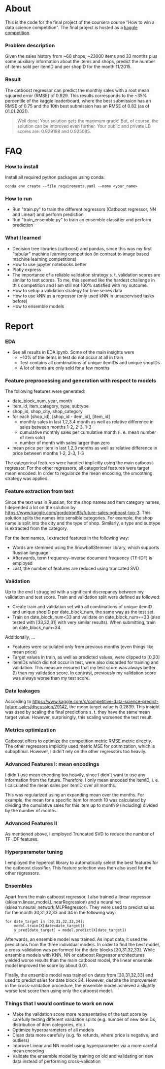 # About

This is the code for the final project of the coursera course "How to win a data science competition". The final project is hosted as a [kaggle competition](https://www.kaggle.com/c/competitive-data-science-final-project).

### Problem description

Given the sales history from ~60 shops,  ~23000 items and 33 months plus some auxiliary information about the items and shops, predict the number of items sold per itemID and per shopID for the month 11/2015. 

### Result

The catboost regressor can predict the monthly sales with a root mean squared error (RMSE) of 0.929. This results corresponds to the  ~35% percentile of the kaggle leaderboard, where the best submission has an RMSE of 0.75 and the 10th best submission has an RMSE of 0.82 (as of 01.01.2021).

> Well done! Your solution gets the maximum grade! But, of course, the solution can be improved even further. Your public and private LB scores are: 0.929198 and 0.925085.



# FAQ

### How to install

Install all required python packages using conda:

```
conda env create --file requirements.yaml --name <your_name>
```

### How to run

- Run "train.py" to train the different regressors (Catboost regressor, NN and Linear) and perform prediction
- Run "train_ensemble.py" to train an ensemble classifier and perform prediction

### What I learned

- Decision tree libraries (catboost) and pandas, since this was my first "tabular" machine learning competition (in contrast to image based machine learning competitions)
- How to use jupyter notebooks better
- Plotly express
- The importance of a reliable validation strategy s. t. validation scores are similar to test scores. To me, this seemed like the hardest challenge in this competition and I am still not 100% satisfied with my outcome.
- How to setup a validation strategy for time series data
- How to use kNN as a regressor (only used kNN in unsupervised tasks before)
- How to ensemble models



# Report

### EDA

- See all results in EDA.ipynb. Some of the main insights were
  - ~10% of the items in test do not occur at all in train
  - Test contains all combinations of unique itemIDs and unique shopIDs
  - A lot of items are only sold for a few months

### Feature preprocessing and generation with respect to models

The following features were generated:
- date_block_num, year, month
- item_id, item_category, type, subtype
- shop_id, shop_city, shop_category
- for each [shop_id], [shop_id - item_id], [item_id]
  - monthly sales in last 1,2,3,4 month as well as relative difference in sales between months 1-2, 2-3, 1-3
  - cumulative monthly sales per cumulative month (i. e. mean number of item sold)
  - number of month with sales larger than zero
- mean price per item in last 1,2,3 months as well as relative difference in price between months 1-2, 2-3, 1-3

The categorical features were handled implicitly using the main catboost regressor. For the other regressors, all categorical features were target mean encoded. In order to regularize the mean encoding, the smoothing strategy was applied.

### Feature extraction from text

Since the text was in Russian, for the shop names and item category names, I depended a lot on the solution by https://www.kaggle.com/gordotron85/future-sales-xgboost-top-3. This solution splits the names into sensible categories. For example, the shop name is split into the city and the type of shop. Similarly, a type and subtype is extracted from the category.

For the item names, I extracted features in the following way:

- Words are stemmed using the SnowballStemmer library, which supports Russian language
- Afterwards, term frequency–inverse document frequency (TF-IDF) is employed 
- Last, the number of features are reduced using truncated SVD

### Validation

Up to the end I struggled with a significant discrepancy between my validation and test score. Train and validation split were defined as followed:

- Create train and validation set with all combinations of unique  itemID and unique shopID per date_block_num, the same way as the test set. 
- Train on date_block_num<33 and validate on date_block_num==33  (also tested with [33,32,31] with very similar results). When submitting, train on date_block_num<34.

Additionally, ...

- Features were calculated only from previous months (even things like mean price)
- Target values in train, as well as predicted values, were clipped to [0,20] 
- itemIDs which did not occur in test, were also discarded for  training and validation. This measure ensured that my test score was always better (!) than my validation score. In contrast, previously my validation score was always worse than my test score.

### Data leakages

According to https://www.kaggle.com/c/competitive-data-science-predict-future-sales/discussion/79142, the mean target value is 0.2839. This insight was used by scaling the final predictions s. t. they have the same mean target value. However, surprisingly, this scaling worsened the test result.

### Metrics optimization

Catboost offers to optimize the competition metric RMSE metric directly. The other regressors implicitly used metric MSE for optimization, which is suboptimal. However, I didn't rely on the other regressors too heavily.

### Advanced Features I: mean encodings

I didn't use mean encoding too heavily, since I didn't want to use any information from the future. Therefore, I only mean encoded the itemID, i. e. I calculated the mean sales per itemID over all months. 

This was regularized using an expanding mean over the months. For example, the mean for a specific item for month 10 was calculated by dividing the cumulative sales for this item up to month 9 (including) divided by the number of months.

### Advanced Features II

As mentioned above, I employed Truncated SVD to reduce the number of TF-IDF features.

### Hyperparameter tuning

I employed the hyperopt library to automatically select the best features for the catboost classifier. This feature selection was then also used for the other regressors.

### Ensembles

Apart from the main catboost regressor, I also trained a linear regressor (sklearn.linear_model.LinearRegression) and a neural net (sklearn.neural_network.MLPRegressor). They were used to predict sales for the month 30,31,32,33 and 34 in the following way:

```
for date_target in [30,31,32,33,34]:
	model.train(X[date<date_target])
	y_pred[date_target] = model.predict(X[date_target])
```



Afterwards, an ensemble model was trained. As input data, it used the predictions from the three individual models. In order to find the best model, a cross-validation was performed for the date blocks [30,31,32,33]. While ensemble models with  KNN, NN or catboost Regressor architectures yielded worse results than the main catboost model, the linear ensemble model improved the score by about 0.01. 

Finally, the ensemble model was trained on dates from [30,31,32,33] and used to predict sales for date block 34. However, despite the improvement in the cross-validation procedure, the ensemble model achieved a slightly worse test score than using only the catboost model. 



### Things that I would continue to work on now

- Make the validation score more representative of the test score by carefully testing different validation splits (e.g. number of new itemIDs, distribution of item categories, etc.)
- Optimize hyperparameters of all models
- Clean data more carefully (e.g. fix refunds, where price is negative, and outliers)
- Improve Linear and NN model using hyperparameter via a more careful mean encoding
- Validate the ensemble model by training on old and validating on new data instead of performing cross-validation